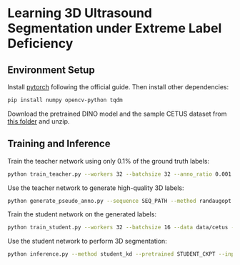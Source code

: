 # Learning 3D Ultrasound Segmentation under Extreme Label Deficiency

## Environment Setup
Install [pytorch](https://pytorch.org/) following the official guide. Then install other dependencies:
```bash
pip install numpy opencv-python tqdm
```
Download the pretrained DINO model and the sample CETUS dataset from [this folder](https://drive.google.com/drive/folders/1tG0BHuyvPTaWIlSv-sWdJxh9Yh9u-Pic?usp=sharing) and unzip.

## Training and Inference
Train the teacher network using only 0.1% of the ground truth labels:
```bash 
python train_teacher.py --workers 32 --batchsize 32 --anno_ratio 0.001 --epochs 100
```

Use the teacher network to generate high-quality 3D labels:
```bash
python generate_pseudo_anno.py --sequence SEQ_PATH --method randaugopt --head VIT_HEAD_PATH
```

Train the student network on the generated labels:
```bash
python train_student.py --workers 32 --batchsize 16 --data data/cetus --anno_ratio 0.001 --epochs 100 --pseudo_method randaugopt
```

Use the student network to perform 3D segmentation:
```bash
python inference.py --method student_kd --pretrained STUDENT_CKPT --input_dir IMG_DIR --output_dir OUTPUT_DIR
```

